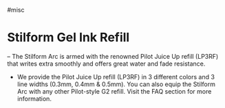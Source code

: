 #misc

# Stilform Gel Ink Refill
– The Stilform Arc is armed with the renowned Pilot Juice Up refill (LP3RF) that writes extra smoothly and offers great water and fade resistance. 

- We provide the Pilot Juice Up refill (LP3RF) in 3 different colors and 3 line widths (0.3mm, 0.4mm & 0.5mm). You can also equip the Stilform Arc with any other Pilot-style G2 refill. Visit the FAQ section for more information.